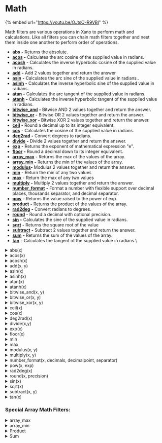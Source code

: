 # Math

{% embed url="https://youtu.be/OJtsO-R9VBI" %}

Math filters are various operations in Xano to perform math and calculations. Like all filters you can chain math filters together and nest them inside one another to perform order of operations.

* [**abs**](math.md#abs-x) **-** Returns the absolute.
* [**acos**](math.md#acos-x) **-** Calculates the arc cosine of the supplied value in radians.
* [**acosh**](math.md#acosh-x) **-** Calculates the inverse hyperbolic cosine of the supplied value in radians.
* [**add**](math.md#add-x-y) **-** Add 2 values together and return the answer
* [**asin**](math.md#asin-x) **-** Calculates the arc sine of the supplied value in radians..
* [**asinh**](math.md#asinh-x) **-** Calculates the inverse hyperbolic sine of the supplied value in radians.
* [**atan**](math.md#atan-x) **-** Calculates the arc tangent of the supplied value in radians.
* [**atanh**](math.md#atanh-x) **-** Calculates the inverse hyperbolic tangent of the supplied value in radians.
* [**bitwise\_and**](math.md#bitwise_and-x-y) **-** Bitwise AND 2 values together and return the answer.
* [**bitwise\_or**](math.md#bitwise_or-x-y) **-** Bitwise OR 2 values together and return the answer.
* [**bitwise\_xor**](math.md#bitwise_xor-x-y) **-** Bitwise XOR 2 values together and return the answer.
* [**ceil**](math.md#ceil-x) **-** Round a decimal up to its integer equivalent.
* [**cos**](math.md#cos-x) **-** Calculates the cosine of the supplied value in radians.
* [**deg2rad**](math.md#deg2rad-x) **-** Convert degrees to radians.
* [**divide**](math.md#divide-x-y) **-** Divide 2 values together and return the answer.
* [**exp**](math.md#exp-x) **-** Returns the exponent of mathematical expression "e".
* [**floor**](math.md#floor-x) **-** Round a decimal down to its integer equivalent.
* [**array\_max**](math.md#array_max) **-** Returns the max of the values of the array.
* [**array\_min** ](math.md#array_min)**-**  Returns the min of the values of the array.
* [**modulus**](math.md#modulus-x-y)**-** Modulus 2 values together and return the answer.
* [**min**](math.md#min) - Return the min of any two values
* [**max**](math.md#max) - Return the max of any two values
* [**multiply**](math.md#multiply-x-y) **-** Multiply 2 values together and return the answer.
* [**number\_format**](math.md#number_format-x-decimals-decimalpoint-separator) **-** Format a number with flexible support over decimal places, thousands separator, and decimal separator.
* [**pow**](math.md#pow-x-exp) **-** Returns the value raised to the power of exp.
* [**product**](math.md#product) **-** Returns the product of the values of the array.
* [**rad2deg**](math.md#rad2deg-x) **-** Convert radians to degrees.
* [**round**](math.md#round-x-precision) **-** Round a decimal with optional precision.
* [**sin**](math.md#sin-x) **-** Calculates the sine of the supplied value in radians.
* [**sqrt**](math.md#sqrt-x) **-** Returns the square root of the value
* [**subtract**](math.md#subtract-x-y) **-** Subtract 2 values together and return the answer.
* [**sum**](math.md#sum) **-** Returns the sum of the values of the array.
* [**tan**](math.md#tan-x) **-** Calculates the tangent of the supplied value in radians.\


<details>

<summary>abs(x)</summary>

Returns the absolute value of a number

Ex: `abs(-5) -> 5`

Inputs: `x` (numeric) A single number

Output: Outputs the absolute value of the input number

![](<../../.gitbook/assets/image (16).png>)

</details>

<details>

<summary>acos(x)</summary>

Calculates the arc cosine of the supplied value in radians.

Example: Find the arc cosine of 0.5: `acos(0.5)` -> `1.0471975511965976`

Inputs: `x` (numeric) A single number in the range \[-1,1]

Output: Outputs the arc cosine of the input value in radians

![](<../../.gitbook/assets/image (17).png>)

</details>

<details>

<summary>acosh(x)</summary>

Calculates the inverse hyperbolic cosine of the supplied value in radians.

Example: Find the inverse hyperbolic cosine of 2: `acosh(2)` -> `1.3169578969248166`

INPUTS: `x` (numeric) A single number

OUTPUT: Outputs the inverse hyperbolic cosine of the input value

</details>

<details>

<summary>add(x, y)</summary>

Add 2 values together and return the answer

Ex: `add(5,7)` -> `12`

INPUTS: `x` (numeric), `y`(numeric) Two Numbers

OUTPUT: Outputs the sum of x and y

![](<../../.gitbook/assets/image (18).png>)

</details>

<details>

<summary>asin(x)</summary>

Calculates the arc sine of the supplied value in radians

Ex: `asin(0.5)` -> `0.5235987755982989`

INPUTS: `x` (numeric) A single number

OUTPUT: Outputs the arc sine of the input value in radiansa

</details>

<details>

<summary>asinh(x)</summary>

Calculates the inverse hyperbolic sine of the supplied value

Ex: `asinh(0.5)` -> `0.48121182505960347`

INPUTS: `x` (numeric) A single number

OUTPUT: Outputs the inverse hyperbolic sine of the input value

</details>

<details>

<summary>atan(x)</summary>

Calculates the arc tangent of the supplied value in radians

Ex: `atan(1)`-> `0.7853981633974483`

INPUTS: `x` (numeric) A single number

OUTPUT: Outputs the arc tangent of the input number in radianspa

</details>

<details>

<summary>atanh(x)</summary>

Calculates the inverse hyperbolic tangent of the supplied value in radians

Ex: `atanh(0.5)` -> `0.5493061443340548`

INPUTS: `x` (numeric) A single number

OUTPUT: Outputs the inverse hyperbolic tangent of the input number in radians

</details>

<details>

<summary>bitwise_and(x, y)</summary>

Bitwise AND 2 values together and return the answer

Ex: `bitwise_and(10, 2)` -> `2`

INPUTS: `x` (numeric), `y` (numeric) Two numbers

OUTPUT: Outputs the result of bitwise AND operation on the input numbers

![](<../../.gitbook/assets/image (19).png>)

</details>

<details>

<summary>bitwise_or(x, y)</summary>

Bitwise OR 2 values together and return the answer

Ex: `bitwise_or(10, 2)` -> `10`

INPUTS: `x` (numeric), `y` (numeric) Two numbers

OUTPUT: Outputs the result of bitwise OR operation on the input numbers

![](<../../.gitbook/assets/image (20).png>)

</details>

<details>

<summary>bitwise_xor(x, y)</summary>

Bitwise XOR 2 values together and return the answer

Ex: `bitwise_xor(10, 2)` -> `8`

INPUTS: `x` (numeric), `y` (numeric) Two numbers

OUTPUT: Outputs the result of bitwise XOR operation on the input numbers

![](<../../.gitbook/assets/image (21).png>)

</details>

<details>

<summary>ceil(x)</summary>

Round a decimal up to its integer equivalent.

Examples: Find the ceil of 2.6: `ceil(2.6)` -> `3`

INPUTS: `x` (numeric) A decimal number

OUTPUT: Outputs the smallest integer greater than or equal to x

![](<../../.gitbook/assets/image (22).png>)

</details>

<details>

<summary>cos(x)</summary>

Calculates the cosine of the supplied value in radians.

Examples: Find the cos of 2: `cos(2)` ->  `-0.416146836547142294`

INPUTS: `x` (numeric) A number in radians

OUTPUT: Outputs the cosine of the input number

</details>

<details>

<summary>deg2rad(x)</summary>

Convert degrees to radians.

Examples: Find the radians equivalent of 180 degrees: `deg2rad(180)`-> `3.141592653589793`

INPUTS: `x` (numeric) A number in degrees

OUTPUT: Outputs the radians equivalent of the input number in degrees

</details>

<details>

<summary>divide(x,y)</summary>

Divides two numbers and returns the result

Ex: `divide(10,2)` -> `5`

INPUTS: `x` (numeric), `y` (numeric) The numbers to be divided

OUTPUT: Outputs the result of x divided by y

![](<../../.gitbook/assets/image (23).png>)

</details>

<details>

<summary>exp(x)</summary>

Returns the value of the constant e raised to the power of x

Ex: `exp(2)` -> `7.38905609893065`

INPUTS: `x` (numeric) The exponent to raise e to

OUTPUT: Outputs the result of e raised to the power of x

![](<../../.gitbook/assets/image (24).png>)

</details>

<details>

<summary>floor(x)</summary>

Rounds a decimal down to its nearest integer

Ex: `floor(2.6)` -> `2`

INPUTS: `x` (numeric) The decimal number to be rounded

OUTPUT: Outputs the nearest integer that is less than or equal to x

![](<../../.gitbook/assets/image (25).png>)

</details>

<details>

<summary>min</summary>

Returns the minimum of two values

<img src="../../.gitbook/assets/CleanShot 2023-04-14 at 10.45.54.png" alt="" data-size="original">

</details>

<details>

<summary>max</summary>

Returns the maximum of two values

![](<../../.gitbook/assets/CleanShot 2023-04-14 at 10.46.51.png>)

</details>

<details>

<summary>modulus(x, y)</summary>

Returns the remainder of dividing x by y.

Ex: `modulus(7,3)` -> `1`

INPUTS: `x` (numeric), `y` (numeric) two numbers

OUTPUT: Outputs the remainder of x divided by y

![](<../../.gitbook/assets/image (26).png>)

</details>

<details>

<summary>multiply(x, y)</summary>

Multiply 2 values together and return the answer.

Ex: `multiply(2,3)` -> `6`

INPUTS: `x` (numeric), `y` (numeric) two numbers

OUTPUT: Outputs the product of the 2 input values

![](<../../.gitbook/assets/image (27).png>)

</details>

<details>

<summary>number_format(x, decimals, decimalpoint, separator)</summary>

Format a number with flexible support over decimal places, thousands separator, and decimal separator.

Ex: `number_format(123456789, 2, ".", ",")` -> `"123,456,789.12"`

INPUTS: `x` (numeric) A single number to be formatted, `decimals` (numeric) Number of decimal points, `decimalpoint` (string) Decimal point separator, `separator` (string) Thousands separator

OUTPUT: Outputs the formatted number

![](<../../.gitbook/assets/image (28).png>)

</details>

<details>

<summary>pow(x, exp)</summary>

Returns the value raised to the power of exp.

Ex: `pow(2,3)` -> `8`

INPUTS: `x` (numeric) A single number, the base `exp` (numeric) A single number, the exponent

OUTPUT: Outputs the base raised to the power of the exponent

![](<../../.gitbook/assets/image (29).png>)

</details>

<details>

<summary>rad2deg(x)</summary>

Convert radians to degrees.

Ex: `rad2deg(pi)` -> `180`

INPUTS: `x`(numeric) A single number in radians

OUTPUT: Outputs the input value converted to degrees

</details>

<details>

<summary>round(x, precision)</summary>

Round a decimal with optional precision.

Ex:  `round(3.14159265,3)` -> `3.142`

INPUTS: `x`(numeric) A single number to be rounded precision (numeric) Number of decimal places to round to

OUTPUT: Outputs the input value rounded to the specified number of decimal places

![](<../../.gitbook/assets/image (30).png>)

</details>

<details>

<summary>sin(x)</summary>

Calculates the sine of the supplied value in radians.

Ex: `sin(pi/2)` -> `1`

INPUTS: `x`sqrt(x) Returns the square root of the value

Examples: Find the square root of 9: sqrt(9) OUTPUT: 3

INPUTS: x (numeric) A single number

OUTPUT: Outputs the square root of the input value (numeric) A single number in radians

OUTPUT: Outputs the sine of the input value

</details>

<details>

<summary>sqrt(x)</summary>

Returns the square root of the value

Ex: `sqrt(9)` ->`3`

INPUTS: `x` (numeric) A single number

OUTPUT: Outputs the square root of the input value

![](<../../.gitbook/assets/image (31).png>)

</details>

<details>

<summary>subtract(x, y)</summary>

Subtract 2 values together and return the answer.

Ex: `subtract(10,5)` -> `5`

INPUTS: `x` (numeric), `y`(numeric) Two numbers

OUTPUT: Outputs the result of subtracting y from x

![](<../../.gitbook/assets/image (32).png>)

</details>

<details>

<summary>tan(x)</summary>

Calculates the tangent of the supplied value in radians.

Ex: `tan(pi/4)` -> `1`

INPUTS: `x` (numeric) A single number in radians

OUTPUT: Outputs the tangent of the input value



</details>

### Special Array Math Filters:

<details>

<summary>array_max</summary>

Finds the max value among the values of the array.

Ex: `max[2,5,3]` -> `5`

INPUTS: `array[x1, x2,...]` (array) an array of numbers to compare

OUTPUT: Outputs the largest number among the array.

![](<../../.gitbook/assets/image (33).png>)

</details>

<details>

<summary>array_min</summary>

Finds the minimum value among the values of the array.

Ex: `min[2,5,3]` -> `2`

INPUTS: `array[x1, x2,...]` (array) an array of numbers to compare

OUTPUT: Outputs the smallest number among the array.

![](<../../.gitbook/assets/image (34).png>)

</details>

<details>

<summary>Product</summary>

Returns the product of the values of the array.&#x20;

Ex: `product[2,5,3]` -> `30`

INPUTS: `array[x1, x2,...]` (array) an array of numbers

OUTPUT: Outputs the product of the values of the array.

![](<../../.gitbook/assets/image (35).png>)

</details>

<details>

<summary>Sum</summary>

Returns the sum of the values of the array.&#x20;

Ex: `sum[2,5,3]` -> 10

INPUTS: `array[x1, x2,...]` (array) an array of numbers

OUTPUT: Outputs the sum of the values of the array.

![](<../../.gitbook/assets/image (36).png>)

</details>
